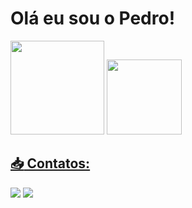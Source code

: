 # Olá eu sou o Pedro!

<div>
<img loading="lazy" height="150em" src="https://github-readme-stats.vercel.app/api?username=PedroA07&show_icons=true&theme=default&include_all_commits=true&count_private=true"/>
<a href="https://github.com/PedroA07">
<img loading="lazy" height="120em" src="https://github-readme-stats.vercel.app/api/top-langs/?username=PedroA07&layout=compact&langs_count=7&theme=default"/>
</div>

## :inbox_tray: Contatos:

<div>
<a href="https://instagram.com/pedro.drad" target="_blank"><img loading="lazy" src="https://img.shields.io/badge/-Instagram-%23E4405F?style=for-the-badge&logo=instagram&logoColor=white" target="_blank"></a>
<a href="https://www.linkedin.com/in/pedro-andrade-006329195/seu-usuário-linkedln-aqui" target="_blank"><img loading="lazy" src="https://img.shields.io/badge/-LinkedIn-%230077B5?style=for-the-badge&logo=linkedin&logoColor=white" target="_blank"></a>   
</div>
